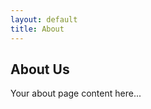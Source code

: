 ```yaml
---
layout: default
title: About
---
```


<div class="prose max-w-3xl mx-auto">
  <h2 class="text-3xl font-bold mb-4">About Us</h2>
  <p class="text-gray-600">Your about page content here...</p>
</div>